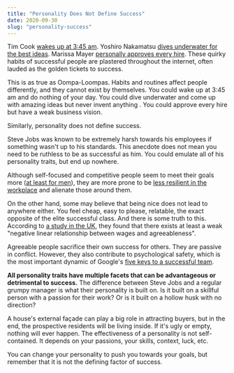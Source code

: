 ```yaml
---
title: "Personality Does Not Define Success"
date: 2020-09-30
slug: "personality-success"
---
```


Tim Cook [wakes up at 3:45 am](https://poy.time.com/2012/12/19/runner-up-tim-cook-the-technologist/). Yoshiro Nakamatsu [dives underwater for the best ideas](https://web.archive.org/web/20120330154757/http://www.whatagreatidea.com/nakamatsu.htm). Marissa Mayer [personally approves every hire](https://www.reuters.com/article/us-yahoo-hiring-idUSBRE92B06R20130312). These quirky habits of successful people are plastered throughout the internet, often lauded as the golden tickets to success.

This is as true as Oompa-Loompas. Habits and routines affect people differently, and they cannot exist by themselves. You could wake up at 3:45 am and do nothing of your day. You could dive underwater and come up with amazing ideas but never invent anything . You could approve every hire but have a weak business vision.

Similarly, personality does not define success.

Steve Jobs was known to be extremely harsh towards his employees if something wasn't up to his standards. This anecdote does not mean you need to be ruthless to be as successful as him. You could emulate all of his personality traits, but end up nowhere.

Although self-focused and competitive people seem to meet their goals more ([at least for men](https://www.sciencedirect.com/science/article/abs/pii/S0191886917305962)), they are more prone to be [less resilient in the workplace](https://www.tandfonline.com/doi/abs/10.1080/02678370903282600?journalCode=twst20) and alienate those around them.

On the other hand, some may believe that being nice does not lead to anywhere either. You feel cheap, easy to please, relatable, the exact opposite of the elite successful class. And there is some truth to this. According to [a study in the UK](https://journals.sagepub.com/doi/abs/10.1177/001979391106400509), they found that there exists at least a weak "negative linear relationship between wages and agreeableness".

Agreeable people sacrifice their own success for others. They are passive in conflict. However, they also contribute to psychological safety, which is the most important dynamic of Google's [five keys to a successful team](https://rework.withgoogle.com/blog/five-keys-to-a-successful-google-team/).

**All personality traits have multiple facets that can be advantageous or detrimental to success.** The difference between Steve Jobs and a regular grumpy manager is what their personality is built on. Is it built on a skillful person with a passion for their work? Or is it built on a hollow husk with no direction?

A house's external façade can play a big role in attracting buyers, but in the end, the prospective residents will be living inside. If it's ugly or empty, nothing will ever happen. The effectiveness of a personality is not self-contained. It depends on your passions, your skills, context, luck, etc.

You can change your personality to push you towards your goals, but remember that it is not the defining factor of success.